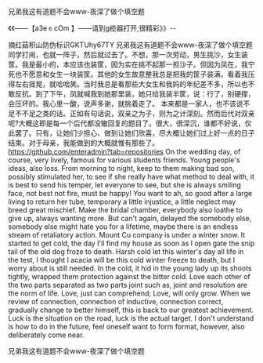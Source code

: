 兄弟我这有道题不会www-夜深了做个填空题

《《――【a3e⒍cOm 】――请到g榄器打开,很精彩》》--

摘红菇积山防伪标识GKTUhy67TY
兄弟我这有道题不会www-夜深了做个填空题　　同学打闹，也就一阵子，然后就过去了。不想，那一次劳动，男生挑沙，女生装筐。我是最小的，本应该也装筐，因为实在挑不起那一担沙子。但因为凤在，我宁死也不愿意和女生一块装筐。其他的女生故意整我总是把我的筐子装满，看着我压得左右摇晃，就哈哈笑。当时我总是看那些大女生和我妈的年纪差不多，所以也不敢反抗。到了下午，凤就喊我到她那里装，她只给我装半筐，说：行了，别硬撑，会压坏的。我心里一酸，说声多谢，就挑着走了。
本来都是一家人，也不该说不足不不足之类的话。正如有句话说，双亲之为子，则为之计深刻。然而后代对双亲呢?大概这即是每一个后代都没辙回复的题目了。很大，很深沉，谁都不好说，仅此罢了。只有，让她们少担心、做到让她们欣喜，尽大概让她们过上好一点的日子结束。对于母亲，我能做到的大概就惟有那些了。
https://github.com/enteradmin?tab=repositories
On the wedding day, of course, very lively, famous for various students friends.
Young people's ideas, also loss.
From morning to night, keep to them making bad son, possibly stimulated her, to see if she really have what method to deal with, it is best to send his temper, let everyone to see, but she is always smiling face, not best not fire, must be happy!
You want to ah, so good after a large living to return her tube, temporary a little injustice, a little neglect may breed great mischief.
Make the bridal chamber, everybody also loathe to give up, always wanting more.
But can't again, delayed the somebody else, somebody else might hate you for a lifetime, maybe there is an endless stream of retaliatory action.
Mount Cu company is under a winter snow.
It started to get cold, the day I'll find my house as soon as I open gate the snip tail of the old dog froze to death.
Harsh cold let this winter's day all life in the test, I thought I acacia will be this cold winter freeze to death, but I worry about is still needed.
In the cold, it hid in the young lady up its shoots tightly, wrapped them protection against the bitter cold.
Love each other of the two parts separated as two parts joint such as, joint and resolution are the norm of life.
Love, just can comprehend;
Love, will only grow.
When we review of connection, connection of inductive, connection correct, gradually change to better himself, this is back to our greatest achievement.
Luck is the situation on the road, luck is the actual target.
I don't understand is how to do in the future, feel oneself want to form format, however, also deliberately come near.




兄弟我这有道题不会www-夜深了做个填空题
